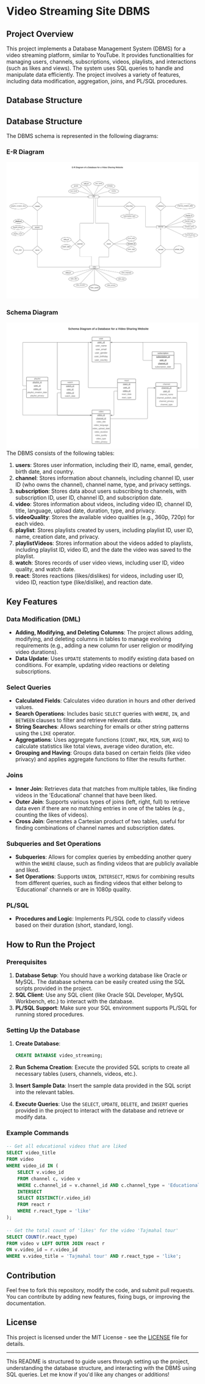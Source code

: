 

# Video Streaming Site DBMS

## Project Overview

This project implements a Database Management System (DBMS) for a video streaming platform, similar to YouTube. It provides functionalities for managing users, channels, subscriptions, videos, playlists, and interactions (such as likes and views). The system uses SQL queries to handle and manipulate data efficiently. The project involves a variety of features, including data modification, aggregation, joins, and PL/SQL procedures.

## Database Structure
## Database Structure

The DBMS schema is represented in the following diagrams:

### E-R Diagram
![E-R Diagram](images/er_diagram.jpg)

### Schema Diagram
![Schema Diagram](images/schema_diagram.jpg)
The DBMS consists of the following tables:

1. **users**: Stores user information, including their ID, name, email, gender, birth date, and country.
2. **channel**: Stores information about channels, including channel ID, user ID (who owns the channel), channel name, type, and privacy settings.
3. **subscription**: Stores data about users subscribing to channels, with subscription ID, user ID, channel ID, and subscription date.
4. **video**: Stores information about videos, including video ID, channel ID, title, language, upload date, duration, type, and privacy.
5. **videoQuality**: Stores the available video qualities (e.g., 360p, 720p) for each video.
6. **playlist**: Stores playlists created by users, including playlist ID, user ID, name, creation date, and privacy.
7. **playlistVideos**: Stores information about the videos added to playlists, including playlist ID, video ID, and the date the video was saved to the playlist.
8. **watch**: Stores records of user video views, including user ID, video quality, and watch date.
9. **react**: Stores reactions (likes/dislikes) for videos, including user ID, video ID, reaction type (like/dislike), and reaction date.

## Key Features

### Data Modification (DML)

- **Adding, Modifying, and Deleting Columns**: The project allows adding, modifying, and deleting columns in tables to manage evolving requirements (e.g., adding a new column for user religion or modifying video durations).
- **Data Update**: Uses `UPDATE` statements to modify existing data based on conditions. For example, updating video reactions or deleting subscriptions.
  
### Select Queries

- **Calculated Fields**: Calculates video duration in hours and other derived values.
- **Search Operations**: Includes basic `SELECT` queries with `WHERE`, `IN`, and `BETWEEN` clauses to filter and retrieve relevant data.
- **String Searches**: Allows searching for emails or other string patterns using the `LIKE` operator.
- **Aggregations**: Uses aggregate functions (`COUNT`, `MAX`, `MIN`, `SUM`, `AVG`) to calculate statistics like total views, average video duration, etc.
- **Grouping and Having**: Groups data based on certain fields (like video privacy) and applies aggregate functions to filter the results further.
  
### Joins

- **Inner Join**: Retrieves data that matches from multiple tables, like finding videos in the 'Educational' channel that have been liked.
- **Outer Join**: Supports various types of joins (left, right, full) to retrieve data even if there are no matching entries in one of the tables (e.g., counting the likes of videos).
- **Cross Join**: Generates a Cartesian product of two tables, useful for finding combinations of channel names and subscription dates.

### Subqueries and Set Operations

- **Subqueries**: Allows for complex queries by embedding another query within the `WHERE` clause, such as finding videos that are publicly available and liked.
- **Set Operations**: Supports `UNION`, `INTERSECT`, `MINUS` for combining results from different queries, such as finding videos that either belong to 'Educational' channels or are in 1080p quality.

### PL/SQL

- **Procedures and Logic**: Implements PL/SQL code to classify videos based on their duration (short, standard, long).

## How to Run the Project

### Prerequisites
1. **Database Setup**: You should have a working database like Oracle or MySQL. The database schema can be easily created using the SQL scripts provided in the project.
2. **SQL Client**: Use any SQL client (like Oracle SQL Developer, MySQL Workbench, etc.) to interact with the database.
3. **PL/SQL Support**: Make sure your SQL environment supports PL/SQL for running stored procedures.

### Setting Up the Database

1. **Create Database**: 
    ```sql
    CREATE DATABASE video_streaming;
    ```

2. **Run Schema Creation**: Execute the provided SQL scripts to create all necessary tables (users, channels, videos, etc.).

3. **Insert Sample Data**: Insert the sample data provided in the SQL script into the relevant tables.

4. **Execute Queries**: Use the `SELECT`, `UPDATE`, `DELETE`, and `INSERT` queries provided in the project to interact with the database and retrieve or modify data.

### Example Commands

```sql
-- Get all educational videos that are liked
SELECT video_title 
FROM video 
WHERE video_id IN (
    SELECT v.video_id 
    FROM channel c, video v 
    WHERE c.channel_id = v.channel_id AND c.channel_type = 'Educational'
    INTERSECT
    SELECT DISTINCT(r.video_id)
    FROM react r
    WHERE r.react_type = 'like'
);

-- Get the total count of 'likes' for the video 'Tajmahal tour'
SELECT COUNT(r.react_type) 
FROM video v LEFT OUTER JOIN react r
ON v.video_id = r.video_id
WHERE v.video_title = 'Tajmahal tour' AND r.react_type = 'like';
```

## Contribution

Feel free to fork this repository, modify the code, and submit pull requests. You can contribute by adding new features, fixing bugs, or improving the documentation.

## License

This project is licensed under the MIT License - see the [LICENSE](LICENSE) file for details.

---

This README is structured to guide users through setting up the project, understanding the database structure, and interacting with the DBMS using SQL queries. Let me know if you'd like any changes or additions!
